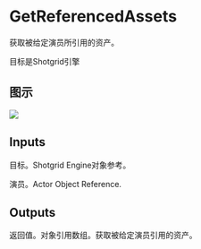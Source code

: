 # GetReferencedAssets

获取被给定演员所引用的资产。

目标是Shotgrid引擎

## 图示

![]($-20221218-20312012.png)

## Inputs

目标。Shotgrid Engine对象参考。

演员。Actor Object Reference.  

## Outputs

返回值。对象引用数组。获取被给定演员引用的资产。
